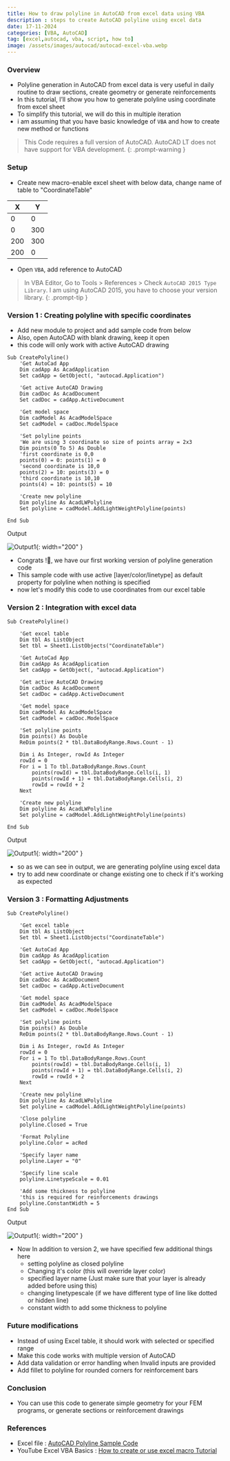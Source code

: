 ```yaml
---
title: How to draw polyline in AutoCAD from excel data using VBA
description : steps to create AutoCAD polyline using excel data
date: 17-11-2024
categories: [VBA, AutoCAD]
tag: [excel,autocad, vba, script, how to]
image: /assets/images/autocad/autocad-excel-vba.webp
---
```


### Overview
- Polyline generation in AutoCAD from excel data is very useful in daily routine to draw sections, create geometry or generate reinforcements
- In this tutorial, I’ll show you how to generate polyline using coordinate from excel sheet
- To simplify this tutorial, we will do this in multiple iteration
- i am assuming that you have basic knowledge of `VBA` and how to create new method or functions

> This Code requires a full version of AutoCAD. AutoCAD LT does not have support for VBA development.
{: .prompt-warning }

### Setup
- Create new macro-enable excel sheet with below data, change name of table to "CoordinateTable"

| X   | Y   |
| --- | --- |
| 0   | 0   |
| 0   | 300 |
| 200 | 300 |
| 200 | 0   |

- Open `VBA`, add reference to AutoCAD 
  
> In VBA Editor, Go to Tools > References > Check `AutoCAD 2015 Type Library`.
> I am using AutoCAD 2015, you have to choose your version library.
{: .prompt-tip }

### Version 1 : Creating polyline with specific coordinates
- Add new module to project and add sample code from below
- Also, open AutoCAD with blank drawing, keep it open
- this code will only  work with active AutoCAD drawing

```visualbasic
Sub CreatePolyline()
    'Get AutoCad App
    Dim cadApp As AcadApplication
    Set cadApp = GetObject(, "autocad.Application")
    
    'Get active AutoCAD Drawing
    Dim cadDoc As AcadDocument
    Set cadDoc = cadApp.ActiveDocument
    
    'Get model space
    Dim cadModel As AcadModelSpace
    Set cadModel = cadDoc.ModelSpace
    
    'Set polyline points
    'We are using 3 coordinate so size of points array = 2x3
    Dim points(0 To 5) As Double
    'first coordinate is 0,0
    points(0) = 0: points(1) = 0
    'second coordinate is 10,0
    points(2) = 10: points(3) = 0
    'third coordinate is 10,10
    points(4) = 10: points(5) = 10
        
    'Create new polyline
    Dim polyline As AcadLWPolyline
    Set polyline = cadModel.AddLightWeightPolyline(points)
    
End Sub
```
Output

![Output1](/assets/images/autocad/AutoCad-Polyine1.webp){: width="200"  }

- Congrats !🥳, we have our first working version of polyline generation code
- This sample code with use active [layer/color/linetype] as default property for polyline when nothing is specified
- now let's modify this code to use coordinates from our excel table

### Version 2 : Integration with excel data
```visualbasic
Sub CreatePolyline()

    'Get excel table
    Dim tbl As ListObject
    Set tbl = Sheet1.ListObjects("CoordinateTable")
    
    'Get AutoCad App
    Dim cadApp As AcadApplication
    Set cadApp = GetObject(, "autocad.Application")
    
    'Get active AutoCAD Drawing
    Dim cadDoc As AcadDocument
    Set cadDoc = cadApp.ActiveDocument
    
    'Get model space
    Dim cadModel As AcadModelSpace
    Set cadModel = cadDoc.ModelSpace
    
    'Set polyline points
    Dim points() As Double
    ReDim points(2 * tbl.DataBodyRange.Rows.Count - 1)
    
    Dim i As Integer, rowId As Integer
    rowId = 0
    For i = 1 To tbl.DataBodyRange.Rows.Count
        points(rowId) = tbl.DataBodyRange.Cells(i, 1)
        points(rowId + 1) = tbl.DataBodyRange.Cells(i, 2)
        rowId = rowId + 2
    Next
 
    'Create new polyline
    Dim polyline As AcadLWPolyline
    Set polyline = cadModel.AddLightWeightPolyline(points)
    
End Sub
```
Output

![Output1](/assets/images/autocad/AutoCad-Polyine2.webp){: width="200"  }

- so as we can see in output, we are generating polyline using excel data
- try to add new coordinate or change existing one to check if it's working as expected

### Version 3 : Formatting Adjustments
```visualbasic
Sub CreatePolyline()

    'Get excel table
    Dim tbl As ListObject
    Set tbl = Sheet1.ListObjects("CoordinateTable")
    
    'Get AutoCad App
    Dim cadApp As AcadApplication
    Set cadApp = GetObject(, "autocad.Application")
    
    'Get active AutoCAD Drawing
    Dim cadDoc As AcadDocument
    Set cadDoc = cadApp.ActiveDocument
    
    'Get model space
    Dim cadModel As AcadModelSpace
    Set cadModel = cadDoc.ModelSpace
    
    'Set polyline points
    Dim points() As Double
    ReDim points(2 * tbl.DataBodyRange.Rows.Count - 1)
    
    Dim i As Integer, rowId As Integer
    rowId = 0
    For i = 1 To tbl.DataBodyRange.Rows.Count
        points(rowId) = tbl.DataBodyRange.Cells(i, 1)
        points(rowId + 1) = tbl.DataBodyRange.Cells(i, 2)
        rowId = rowId + 2
    Next
 
    'Create new polyline
    Dim polyline As AcadLWPolyline
    Set polyline = cadModel.AddLightWeightPolyline(points)
    
    'Close polyline
    polyline.Closed = True
    
    'Format Polyline
    polyline.Color = acRed
    
    'Specify layer name
    polyline.Layer = "0"
    
    'Specify line scale
    polyline.LinetypeScale = 0.01
    
    'Add some thickness to polyline
    'this is required for reinforcements drawings
    polyline.ConstantWidth = 5
End Sub
```
Output

![Output1](/assets/images/autocad/AutoCad-Polyine3.webp){: width="200"  }

- Now In addition to version 2, we have specified few additional things here
  - setting polyline as closed polyline
  - Changing it's color (this will override layer color)
  - specified layer name (Just make sure that your layer is already added before using this)
  - changing linetypescale (if we have different type of line like dotted or hidden line)
  - constant width to add some thickness to polyline

### Future modifications
- Instead of using Excel table, it should work with selected or specified range
- Make this code works with multiple version of AutoCAD
- Add data validation or error handling when Invalid inputs are provided
- Add fillet to polyline for rounded corners for reinforcement bars

### Conclusion
- You can use this code to generate simple geometry for your FEM programs, or generate sections or reinforcement drawings

### References
- Excel file : [AutoCAD Polyline Sample Code](https://nodesauto-my.sharepoint.com/:f:/g/personal/vivek_nodesautomations_com/Ei7upzbveJ5HlPxMLCL6XNQBD7oUZzftheXVFJEM1GTAFw?e=lAsNFc)
- YouTube Excel VBA Basics : [How to create or use excel macro Tutorial](https://www.youtube.com/watch?v=Tepc4iioSaA)

